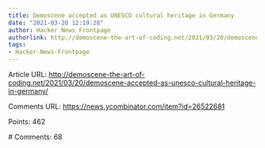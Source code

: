 ```yaml
---
title: Demoscene accepted as UNESCO cultural heritage in Germany
date: "2021-03-20 12:19:28"
author: Hacker News Frontpage
authorlink: http://demoscene-the-art-of-coding.net/2021/03/20/demoscene-accepted-as-unesco-cultural-heritage-in-germany/
tags:
- Hacker-News-Frontpage
---
```


<p>Article URL: <a href="http://demoscene-the-art-of-coding.net/2021/03/20/demoscene-accepted-as-unesco-cultural-heritage-in-germany/">http://demoscene-the-art-of-coding.net/2021/03/20/demoscene-accepted-as-unesco-cultural-heritage-in-germany/</a></p>
<p>Comments URL: <a href="https://news.ycombinator.com/item?id=26522681">https://news.ycombinator.com/item?id=26522681</a></p>
<p>Points: 462</p>
<p># Comments: 68</p>
